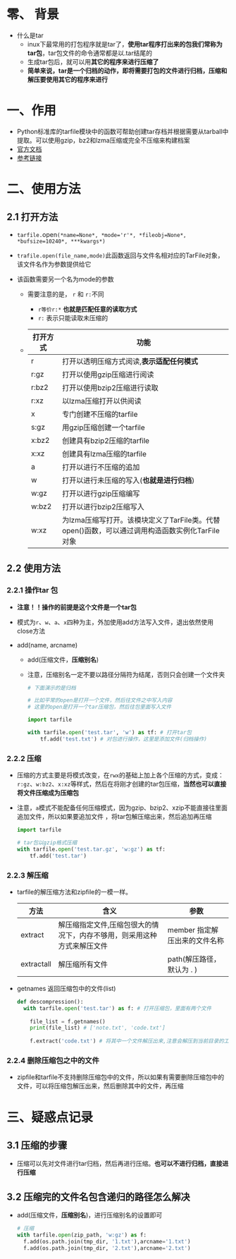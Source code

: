 # 零、 背景

- 什么是tar
  - inux下最常用的打包程序就是tar了，**使用tar程序打出来的包我们常称为tar包**，tar包文件的命令通常都是以.tar结尾的
  - 生成tar包后，就可以用**其它的程序来进行压缩了**
  - **简单来说，tar是一个归档的动作，即将需要打包的文件进行归档，压缩和解压要使用其它的程序来进行**

# 一、作用

- Python标准库的tarfile模块中的函数可帮助创建tar存档并根据需要从tarball中提取。可以使用gzip，bz2和lzma压缩或完全不压缩来构建档案
- [官方文档](https://docs.python.org/3/library/tarfile.html)
- [参考链接](https://blog.csdn.net/qq_42817803/article/details/125290621?ops_request_misc=&request_id=&biz_id=102&utm_term=tarfile%20%E6%89%93%E5%BC%80%E6%96%87%E4%BB%B6%E7%9A%84%E6%96%B9%E5%BC%8F%EF%BC%8C%E5%8C%BA%E5%88%AB&utm_medium=distribute.pc_search_result.none-task-blog-2~all~sobaiduweb~default-1-125290621.142^v39^pc_rank_34_2&spm=1018.2226.3001.4187)

# 二、使用方法

## 2.1 打开方法

- ``tarfile.``open`(*name=None*, *mode='r'*, *fileobj=None*, *bufsize=10240*, ***kwargs*)`

- `trafile.open(file_name,mode)`此函数返回与文件名相对应的TarFile对象，该文件名作为参数提供给它
- 该函数需要另一个名为mode的参数
  - 需要注意的是， `r` 和 `r:`不同
  
    - `r等价r:*` **也就是匹配任意的读取方式**
    - `r:` 表示只能读取未压缩的
  
  - | 打开方式 | 功能                                                         |
    | -------- | ------------------------------------------------------------ |
    | r        | 打开以透明压缩方式阅读,**表示适配任何模式**                  |
    | r:gz     | 打开以使用gzip压缩进行阅读                                   |
    | r:bz2    | 打开以使用bzip2压缩进行读取                                  |
    | r:xz     | 以lzma压缩打开以供阅读                                       |
    | x        | 专门创建不压缩的tarfile                                      |
    | s:gz     | 用gzip压缩创建一个tarfile                                    |
    | x:bz2    | 创建具有bzip2压缩的tarfile                                   |
    | x:xz     | 创建具有lzma压缩的tarfile                                    |
    | a        | 打开以进行不压缩的追加                                       |
    | w        | 打开以进行未压缩的写入(**也就是进行归档**)                   |
    | w:gz     | 打开以进行gzip压缩编写                                       |
    | w:bz2    | 打开以进行bzip2压缩写入                                      |
    | w:xz     | 为lzma压缩写打开。该模块定义了TarFile类。代替open()函数，可以通过调用构造函数实例化TarFile对象 |

## 2.2 使用方法

### 2.2.1 操作tar 包

- **注意！！操作的前提是这个文件是一个tar包**

- 模式为`r`、`w`、`a`、`x`四种为主，外加使用add方法写入文件，退出依然使用close方法

- add(name, arcname)

  - add(压缩文件，**压缩别名**)

  - 注意，压缩别名一定不要以路径分隔符为结尾，否则只会创建一个文件夹

    ```python
    # 下面演示的是归档
    
    # 比如平常的open是打开一个文件，然后往文件之中写入内容
    # 这里的open是打开一个tar压缩包，然后往包里面写入文件
    
    import tarfile
    
    with tarfile.open('test.tar', 'w') as tf: # 打开tar包
        tf.add('test.txt') # 对包进行操作，这里是添加文件(归档操作)
    ```

### 2.2.2 压缩

- 压缩的方式主要是将模式改变，在`rwx`的基础上加上各个压缩的方式，变成：`r:gz`、`w:bz2`、`x:xz`等样式，然后在将刚才创建的tar包压缩，**当然也可以直接将文件压缩成为压缩包**

- 注意，`a`模式不能配备任何压缩模式，因为gzip、bzip2、xzip不能直接往里面追加文件，所以如果要追加文件 ，将tar包解压缩出来，然后追加再压缩

  ```python
  import tarfile
  
  # tar包以gzip格式压缩
  with tarfile.open('test.tar.gz', 'w:gz') as tf:
      tf.add('test.tar')
  ```

### 2.2.3 解压缩

- tarfile的解压缩方法和zipfile的一模一样。

  | 方法       | 含义                                                         | 参数                          |
  | ---------- | ------------------------------------------------------------ | ----------------------------- |
  | extract    | 解压缩指定文件,压缩包很大的情况下，内存不够用，则采用这种方式来解压文件 | member 指定解压出来的文件名称 |
  | extractall | 解压缩所有文件                                               | path(解压路径，默认为 . )     |

- getnames  返回压缩包中的文件(list)

  ```python
  def descompression():
    with tarfile.open('test.tar') as f: # 打开压缩包，里面有两个文件
      
      file_list = f.getnames()
      print(file_list) # ['note.txt', 'code.txt']
      
      f.extract('code.txt') # 将其中一个文件解压出来,注意会解压到当前目录的工作目录之下
  ```

### 2.2.4  删除压缩包之中的文件

- zipfile和tarfile不支持删除压缩包中的文件，所以如果有需要删除压缩包中的文件，可以将压缩包解压出来，然后删除其中的文件，再压缩



# 三、疑惑点记录

## 3.1 压缩的步骤

- 压缩可以先对文件进行tar归档，然后再进行压缩。**也可以不进行归档，直接进行压缩**

## 3.2 压缩完的文件名包含递归的路径怎么解决

- add(压缩文件，**压缩别名**)，进行压缩别名的设置即可

  ```python
  # 压缩
  with tarfile.open(zip_path, 'w:gz') as f:
    f.add(os.path.join(tmp_dir, '1.txt'),arcname='1.txt')
    f.add(os.path.join(tmp_dir, '2.txt'),arcname='2.txt')
  ```

  
